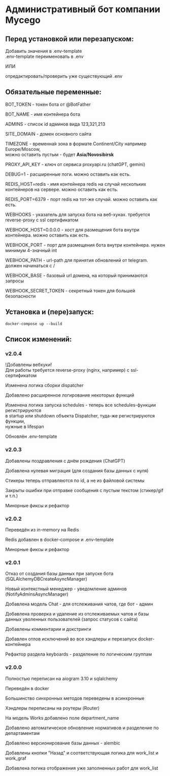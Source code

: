 # Административный бот компании Mycego

## Перед установкой или перезапуском:
Добавить значения в .env-template\
.env-template переименовать в .env

ИЛИ

отредактировать/проверить уже существующий .env

## Обязательные переменные:

BOT_TOKEN - токен бота от @BotFather

BOT_NAME - имя контейнера бота

ADMINS - список id админов вида 123,321,213

SITE_DOMAIN - домен основного сайта

TIMEZONE - временна́я зона в формате Continent/City например Europe/Moscow,\
можно оставить пустым - будет <b>Asia/Novosibirsk</b>

PROXY_API_KEY - ключ от сервиса proxyapi.ru (chatGPT, gemini)

DEBUG=1 - расширенные логи. можно оставить как есть.

REDIS_HOST=redis - имя контейнера redis на случай нескольких контейнеров на сервере. можно оставить как есть.

REDIS_PORT=6379 - порт redis на тот-же случай. можно оставить как есть.

WEBHOOKS - указатель для запуска бота на веб-хуках. требуется reverse-proxy с ssl сертификатом

WEBHOOK_HOST=0.0.0.0 - хост для размещения бота внутри контейнера. можно оставить как есть. 

WEBHOOK_PORT - порт для размещения бота внутри контейнера. нужен минимум 4-значный int

WEBHOOK_PATH - url-path для принятия обновлений от telegram. должен начинаться с /

WEBHOOK_BASE - базовый url домена, на который принимаются запросы

WEBHOOK_SECRET_TOKEN - секретный токен для большей безопасности

## Установка и (пере)запуск:
```
docker-compose up --build
```


## Список изменений:


### v2.0.4
!Добавлены вебхуки!\
Для работы требуется reverse-proxy (nginx, например) с ssl-сертификатом

Изменена логика сборки dispatcher

Добавлено расширенное логирование некоторых функций

Изменена логика запуска schedules - теперь все schedules-функции регистрируются\
в startup или shutdown объекта Dispatcher, туда-же регистрируются функции,\
нужные в lifespan

Обновлён .env-template

### v2.0.3
Добавлены поздравления с днём рождения (ChatGPT)

Добавлена нулевая миграция (для создания базы данных с нуля)

Стикеры теперь отправляются по id, а не из файловой системы

Закрыты ошибки при отправке сообщения с пустым текстом (стикер/gif и т.п.)

Минорные фиксы и рефактор

### v2.0.2
Переведён из in-memory на Redis

Redis добавлен в docker-compose и .env-template

Минорные фиксы и рефактор

### v2.0.1
Отказ от создания базы данных при запуске бота (SQLAlchemyDBCreateAsyncManager)

Новый контекстный менеджер - уведомление админов (NotifyAdminsAsyncManager)

Добавлена модель Chat - для отслеживания чатов, где бот - админ

Добавлена проверка и удаление из отслеживаемых чатов и базы данных уволенных пользователей (запрос статусов с сайта)

Добавлены комментарии и докстринги

Добавлен отлов исключений во все хэндлеры и перезапуск docker-контейнера

Рефактор раздела keyboards - разделение по логическим группам

### v2.0.0
Полностью переписан на aiogram 3.10 и sqlalchemy

Переведён в docker

Большинство синхронных методов переведены в асинхронные

Хэндлеры переписаны на роутеры (Router)

На модель Works добавлено поле department_name

Добавлено автоматическое обновление нормативов и разделение по департаментам

Добавлено версионирование базы данных - alembic

Добавлены кнопки "Назад" и соответствующая логика для work_list и work_graf

Добавлена логика отображения уже заполненных работ для work_list